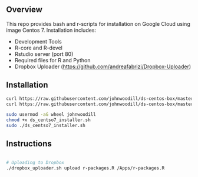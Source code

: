 Overview
------------
This repo provides bash and r-scripts for installation on Google Cloud using image Centos 7. Installation includes:

* Development Tools
* R-core and R-devel
* Rstudio server (port 80)
* Required files for R and Python
* Dropbox Uploader (https://github.com/andreafabrizi/Dropbox-Uploader)


Installation
------------

``` bash
curl https://raw.githubusercontent.com/johnwoodill/ds-centos-box/master/ds_centso7_installer.sh > ds_centso7_installer.sh
curl https://raw.githubusercontent.com/johnwoodill/ds-centos-box/master/r-packages.R > r-packages.R

sudo usermod -aG wheel johnwoodill
chmod +x ds_centso7_installer.sh
sudo ./ds_centso7_installer.sh
```

Instructions
------------

``` bash

# Uploading to Dropbox
./dropbox_uploader.sh upload r-packages.R /Apps/r-packages.R

```
